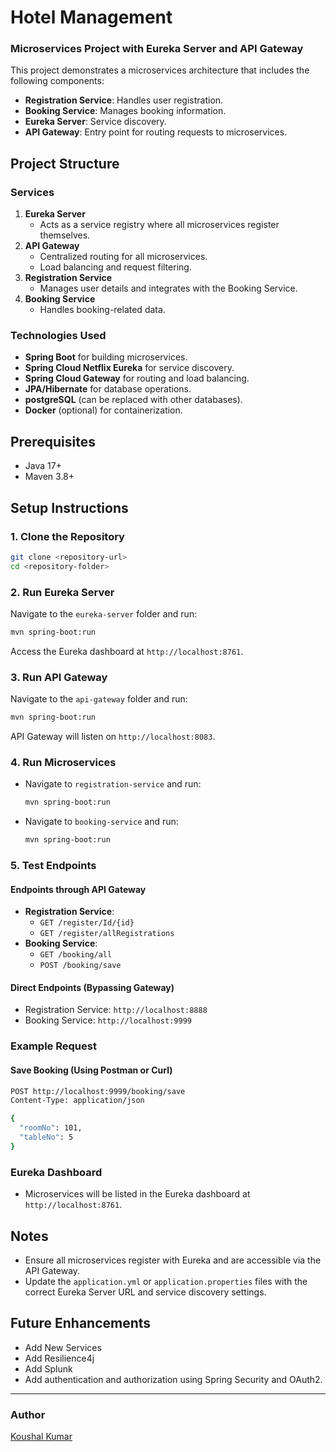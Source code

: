 # Hotel Management
### Microservices Project with Eureka Server and API Gateway

This project demonstrates a microservices architecture that includes the following components:
- **Registration Service**: Handles user registration.
- **Booking Service**: Manages booking information.
- **Eureka Server**: Service discovery.
- **API Gateway**: Entry point for routing requests to microservices.

## Project Structure

### Services
1. **Eureka Server**
   - Acts as a service registry where all microservices register themselves.
2. **API Gateway**
   - Centralized routing for all microservices.
   - Load balancing and request filtering.
3. **Registration Service**
   - Manages user details and integrates with the Booking Service.
4. **Booking Service**
   - Handles booking-related data.

### Technologies Used
- **Spring Boot** for building microservices.
- **Spring Cloud Netflix Eureka** for service discovery.
- **Spring Cloud Gateway** for routing and load balancing.
- **JPA/Hibernate** for database operations.
- **postgreSQL** (can be replaced with other databases).
- **Docker** (optional) for containerization.

## Prerequisites

- Java 17+
- Maven 3.8+

## Setup Instructions

### 1. Clone the Repository
```bash
git clone <repository-url>
cd <repository-folder>
```

### 2. Run Eureka Server
Navigate to the `eureka-server` folder and run:
```bash
mvn spring-boot:run
```
Access the Eureka dashboard at `http://localhost:8761`.

### 3. Run API Gateway
Navigate to the `api-gateway` folder and run:
```bash
mvn spring-boot:run
```
API Gateway will listen on `http://localhost:8083`.

### 4. Run Microservices
- Navigate to `registration-service` and run:
  ```bash
  mvn spring-boot:run
  ```
- Navigate to `booking-service` and run:
  ```bash
  mvn spring-boot:run
  ```

### 5. Test Endpoints

#### Endpoints through API Gateway
- **Registration Service**:
  - `GET /register/Id/{id}`
  - `GET /register/allRegistrations`
- **Booking Service**:
  - `GET /booking/all`
  - `POST /booking/save`

#### Direct Endpoints (Bypassing Gateway)
- Registration Service: `http://localhost:8888`
- Booking Service: `http://localhost:9999`

### Example Request

#### Save Booking (Using Postman or Curl)
```bash
POST http://localhost:9999/booking/save
Content-Type: application/json

{
  "roomNo": 101,
  "tableNo": 5
}
```

### Eureka Dashboard
- Microservices will be listed in the Eureka dashboard at `http://localhost:8761`.


## Notes
- Ensure all microservices register with Eureka and are accessible via the API Gateway.
- Update the `application.yml` or `application.properties` files with the correct Eureka Server URL and service discovery settings.

## Future Enhancements
- Add New Services
- Add Resilience4j
- Add Splunk
- Add authentication and authorization using Spring Security and OAuth2.

---

### Author
[Koushal Kumar](https://github.com/koushalkumar22)


